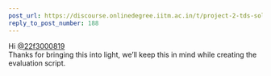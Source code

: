 ```yaml
---
post_url: https://discourse.onlinedegree.iitm.ac.in/t/project-2-tds-solver-discussion-thread/169029/193
reply_to_post_number: 188
---
```

Hi [@22f3000819](/u/22f3000819)  
Thanks for bringing this into light, we’ll keep this in mind while creating the evaluation script.